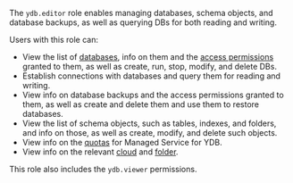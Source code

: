 The `ydb.editor` role enables managing databases, schema objects, and database backups, as well as querying DBs for both reading and writing.

Users with this role can:
* View the list of [databases](../../ydb/concepts/resources.md#database), info on them and the [access permissions](../../iam/concepts/access-control/index.md) granted to them, as well as create, run, stop, modify, and delete DBs.
* Establish connections with databases and query them for reading and writing.
* View info on database backups and the access permissions granted to them, as well as create and delete them and use them to restore databases.
* View the list of schema objects, such as tables, indexes, and folders, and info on those, as well as create, modify, and delete such objects.
* View info on the [quotas](../../ydb/concepts/limits.md#ydb-quotas) for Managed Service for YDB.
* View info on the relevant [cloud](../../resource-manager/concepts/resources-hierarchy.md#cloud) and [folder](../../resource-manager/concepts/resources-hierarchy.md#folder).

This role also includes the `ydb.viewer` permissions.